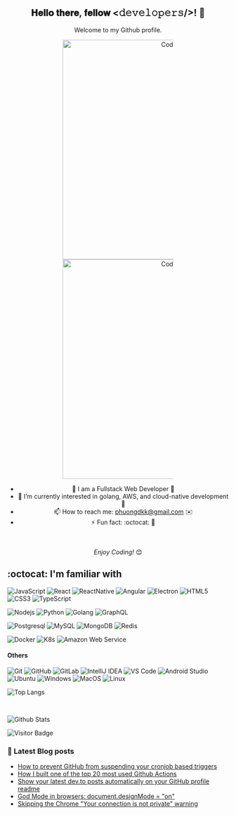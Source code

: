 <div align="center">
<h2> 𝐇𝐞𝐥𝐥𝐨 𝐭𝐡𝐞𝐫𝐞, 𝐟𝐞𝐥𝐥𝐨𝐰 <𝚍𝚎𝚟𝚎𝚕𝚘𝚙𝚎𝚛𝚜/>! 👋</h2>
</div>

<div align="center">

Welcome to my Github profile. <br>

<div style="display: inline-block; width: 50%"> 
  <img src="https://media.giphy.com/media/SWoSkN6DxTszqIKEqv/giphy.gif" alt="Coder GIF" width="500">
</div>

<div style="display: inline-block; width: 50%">
<img src="https://camo.githubusercontent.com/cd0f6999097f9c9ae946becb6a786b05424fdd43780d940453f8bca7556371db/68747470733a2f2f63646e2e6472696262626c652e636f6d2f75736572732f3333303931352f73637265656e73686f74732f333538373030302f31305f636f64696e675f6472696262626c652e676966" alt="Coder GIF" width="500">
</div>

- 🔭 I am a Fullstack Web Developer 💓
- 🌱 I’m currently interested in golang, AWS, and cloud-native development💓
- 📫 How to reach me: phuongdkk@gmail.com ✉️
- ⚡ Fun fact: :octocat: 🐙

<br>

<i>Enjoy Coding!</i> 😊

</div>

## :octocat: I'm familiar with

![JavaScript](https://img.shields.io/badge/-JavaScript-ffff00?style=flat-square&logo=javascript)
![React](https://img.shields.io/badge/-React-10a5f5?style=flat-square&logo=react)
![ReactNative](https://img.shields.io/badge/-ReactNative-10a5f5?style=flat-square&logo=react)
![Angular](https://img.shields.io/badge/-Angular-e81026?style=flat-square&logo=angular)
![Electron](https://img.shields.io/badge/-Electron-10a5f5?style=flat-square&logo=electron)
![HTML5](https://img.shields.io/badge/-HTML5-E34F26?style=flat-square&logo=html5&logoColor=white)
![CSS3](https://img.shields.io/badge/-CSS3-1572B6?style=flat-square&logo=css3)
![TypeScript](https://img.shields.io/badge/-TypeScript-black?style=flat-square&logo=typescript)


![Nodejs](https://img.shields.io/badge/-Nodejs-cfffe5?style=flat-square&logo=Node.js)
![Python](https://img.shields.io/badge/-Python-ff69b4?style=flat-square&logo=Python)
![Golang](https://img.shields.io/badge/-Golang-1572B6?style=flat-square&logo=go)
![GraphQL](https://img.shields.io/badge/-GraphQL-E10098?style=flat-square&logo=graphql)


![Postgresql](https://img.shields.io/badge/-PostgreSQL-14c9c9?style=flat-square&logo=Postgresql)
![MySQL](https://img.shields.io/badge/-MySQL-c4c3d0?style=flat-square&logo=mysql)
![MongoDB](https://img.shields.io/badge/-MongoDB-ff5e13?style=flat-square&logo=mongodb)
![Redis](https://img.shields.io/badge/-Redis-ffffff?style=flat-square&logo=redis)
<!--- ![Heroku](https://img.shields.io/badge/-Heroku-430098?style=flat-square&logo=heroku) -->


![Docker](https://img.shields.io/badge/-Docker-8da5ed?style=flat-square&logo=docker)
![K8s](https://img.shields.io/badge/-K8s-8da5ed?style=flat-square&logo=kubernetes)
![Amazon Web Service](https://img.shields.io/badge/Amazon%20AWS-232F3E?style=flat-square&logo=amazon)

#### Others

![Git](https://img.shields.io/badge/-Git-800080?style=flat-square&logo=git)
![GitHub](https://img.shields.io/badge/-GitHub-181717?style=flat-square&logo=github)
![GitLab](https://img.shields.io/badge/-GitLab-FCA121?style=flat-square&logo=gitlab)
![IntelliJ IDEA](http://img.shields.io/badge/-IntelliJ%20IDEA-000000?style=flat-square&logo=intellij-idea&logoColor=ffffff)
![VS Code](http://img.shields.io/badge/-VS%20Code-007ACC?style=flat-square&logo=visual-studio-code&logoColor=ffffff)
![Android Studio](http://img.shields.io/badge/-Android%20Studio-3DDC84?style=flat-square&logo=android-studio&logoColor=ffffff)
![Ubuntu](http://img.shields.io/badge/-Ubuntu-A81D33?style=flat-square&logo=ubuntu&logoColor=ffffff)
![Windows](http://img.shields.io/badge/-Windows-0078D6?style=flat-square&logo=windows&logoColor=ffffff)
![MacOS](https://img.shields.io/badge/MacOS-232F3E?style=flat-square&logo=apple)
![Linux](https://img.shields.io/badge/Linux-232C4A?style=flat-square&logo=linux)
<br>

![Top Langs](https://github-readme-stats.vercel.app/api/top-langs/?username=phuongdk&layout=compact&theme=dark&text_color=ffffff)

<br>

![Github Stats](https://github-readme-stats.vercel.app/api?username=phuongdk&count_private=true&show_icons=true&include_all_commits=true&line_height=26&title_color=ffffff&icon_color=ffffff&text_color=ffffff&bg_color=000000)

![Visitor Badge](https://visitor-badge.laobi.icu/badge?page_id=aemmadi.aemmadi)

### 📘 Latest Blog posts
<!-- BLOG-POST-LIST:START -->
- [How to prevent GitHub from suspending your cronjob based triggers](https://dev.to/gautamkrishnar/how-to-prevent-github-from-suspending-your-cronjob-based-triggers-knf)
- [How I built one of the top 20 most used Github Actions](https://www.gautamkrishnar.com/how-i-built-one-of-the-top-20-most-used-github-actions/)
- [Show your latest dev.to posts automatically on your GitHub profile readme](https://dev.to/gautamkrishnar/show-your-latest-dev-to-posts-automatically-in-your-github-profile-readme-3nk8)
- [God Mode in browsers: document.designMode = &quot;on&quot;](https://dev.to/gautamkrishnar/god-mode-in-browsers-document-designmode-on-2pmo)
- [Skipping the Chrome &quot;Your connection is not private&quot; warning](https://dev.to/gautamkrishnar/quickbits-1-skipping-the-chrome-your-connection-is-not-private-warning-4kp1)
<!-- BLOG-POST-LIST:END -->

<!--

**phuongdk/phuongdk** is a ✨ _special_ ✨ repository because its `README.md` (this file) appears on your GitHub profile.

Here are some ideas to get you started:
![Apollo GraphQL](https://img.shields.io/badge/-Apollo%20GraphQL-311C87?style=flat-square&logo=apollo-graphql)
-->
